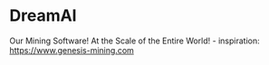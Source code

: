 # DreamAI
Our Mining Software! At the Scale of the Entire World! - inspiration: https://www.genesis-mining.com
